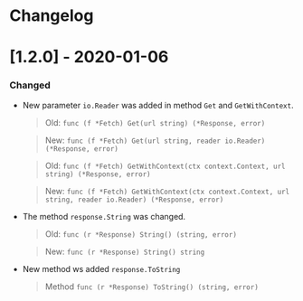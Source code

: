 # Changelog

# [1.2.0] - 2020-01-06

### Changed
   * New parameter `io.Reader` was added in method `Get` and `GetWithContext`.
     
        > Old:
            `func (f *Fetch) Get(url string) (*Response, error)`
        
        > New:
            `func (f *Fetch) Get(url string, reader io.Reader) (*Response, error)`
        
        > Old:
            `func (f *Fetch) GetWithContext(ctx context.Context, url string) (*Response, error)`
        
        > New:
            `func (f *Fetch) GetWithContext(ctx context.Context, url string, reader io.Reader) (*Response, error)`
        
   * The method `response.String` was changed.
         
        > Old: 
             `func (r *Response) String() (string, error)`

        > New: 
             `func (r *Response) String() string`
    
   * New method ws added `response.ToString`
   
        > Method
            `func (r *Response) ToString() (string, error)` 